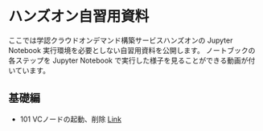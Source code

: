 # ハンズオン自習用資料

ここでは学認クラウドオンデマンド構築サービスハンズオンの Jupyter Notebook 実行環境を必要としない自習用資料を公開します。
ノートブックの各ステップを Jupyter Notebook で実行した様子を見ることができる動画が付いています。

## 基礎編

- 101 VCノードの起動、削除 [Link](./101.html)

